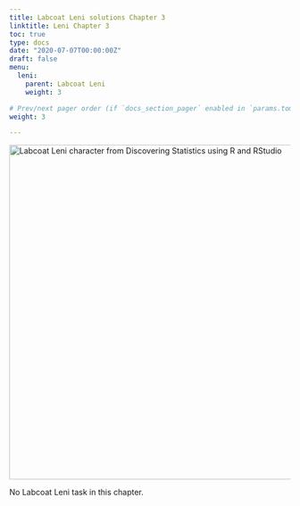 ```yaml
---
title: Labcoat Leni solutions Chapter 3
linktitle: Leni Chapter 3
toc: true
type: docs
date: "2020-07-07T00:00:00Z"
draft: false
menu:
  leni:
    parent: Labcoat Leni
    weight: 3

# Prev/next pager order (if `docs_section_pager` enabled in `params.toml`)
weight: 3

---
```


<img src="/img/leni_banner.png" alt = "Labcoat Leni character from Discovering Statistics using R and RStudio" width="600">


No Labcoat Leni task in this chapter.

